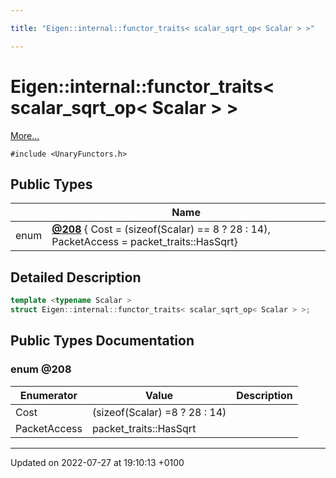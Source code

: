 ```yaml
---

title: "Eigen::internal::functor_traits< scalar_sqrt_op< Scalar > >"

---
```


# Eigen::internal::functor_traits< scalar_sqrt_op< Scalar > >



 [More...](#detailed-description)


`#include <UnaryFunctors.h>`

## Public Types

|                | Name           |
| -------------- | -------------- |
| enum| **[@208](http://example.org/classes/structeigen_1_1internal_1_1functor__traits_3_01scalar__sqrt__op_3_01scalar_01_4_01_4/#enum-@208)** { Cost = (sizeof(Scalar) == 8 ? 28 : 14), PacketAccess = packet_traits<Scalar>::HasSqrt} |

## Detailed Description

```cpp
template <typename Scalar >
struct Eigen::internal::functor_traits< scalar_sqrt_op< Scalar > >;
```

## Public Types Documentation

### enum @208

| Enumerator | Value | Description |
| ---------- | ----- | ----------- |
| Cost | (sizeof(Scalar) =8 ? 28 : 14)|   |
| PacketAccess | packet_traits<Scalar>::HasSqrt|   |




-------------------------------

Updated on 2022-07-27 at 19:10:13 +0100